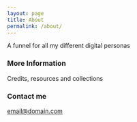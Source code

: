 ```yaml
---
layout: page
title: About
permalink: /about/
---
```


A funnel for all my different digital personas

### More Information

Credits, resources and collections

### Contact me

[email@domain.com](mailto:email@domain.com)